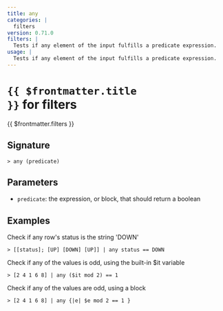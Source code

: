 ```yaml
---
title: any
categories: |
  filters
version: 0.71.0
filters: |
  Tests if any element of the input fulfills a predicate expression.
usage: |
  Tests if any element of the input fulfills a predicate expression.
---
```


# <code>{{ $frontmatter.title }}</code> for filters

<div class='command-title'>{{ $frontmatter.filters }}</div>

## Signature

```> any (predicate)```

## Parameters

 -  `predicate`: the expression, or block, that should return a boolean

## Examples

Check if any row's status is the string 'DOWN'
```shell
> [[status]; [UP] [DOWN] [UP]] | any status == DOWN
```

Check if any of the values is odd, using the built-in $it variable
```shell
> [2 4 1 6 8] | any ($it mod 2) == 1
```

Check if any of the values are odd, using a block
```shell
> [2 4 1 6 8] | any {|e| $e mod 2 == 1 }
```
